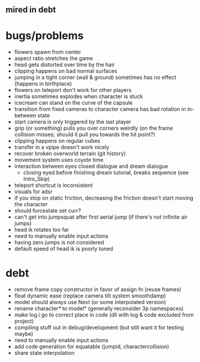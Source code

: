 mired in debt
---

# bugs/problems
- flowers spawn from center
- aspect ratio stretches the game
- head gets distorted over time by the hair
- clipping happens on bad normal surfaces
- jumping in a tight corner (wall & ground) sometimes has no effect (happens in birthplace)
- flowers on teleport don't work for other players 
- inertia sometimes explodes when character is stuck
- icecream can stand on the curve of the capsule
- transition from fixed cameras to character camera has bad rotation in in-between state
- start camera is only triggered by the last player 
- grip (or something) pulls you over corners weirdly (on the frame collision misses; should it pull you towards the hit point?)
- clipping happens on regular cubes
- transfer in a vpipe doesn't work nicely
- recover broken overworld terrain (git history)
- movement system uses coyote time
- interaction between eyes closed dialogue and dream dialogue
    - closing eyed before finishing dream tutorial, breaks sequence (see Intro_Skip)
- teleport shortcut is inconsistent
- visuals for adsr
- if you stop on static friction, decreasing the friction doesn't start moving the character
- should forcestate set curr?
- can't get into jumpsquat after first aerial jump (if there's not infinite air jumps)
- head ik rotates too far
- need to manually enable input actions
- having zero jumps is not considered
- default speed of head ik is poorly tuned

# debt
- remove frame copy constructor in favor of assign fn (reuse frames)
- float dynamic ease (replace camera tilt system smoothdamp)
- model should always use Next (or some interpolated version)
- rename character* to model* (generally reconsider 3p namespaces)
- make log.i go to correct place in code (dll with log & code excluded from project)
- compiling stuff out in debug/development (but still want it for testing maybe)
- need to manually enable input actions
- add code generation for equatable (jumpid, charactercollision)
- share state interpolation